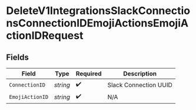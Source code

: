 # DeleteV1IntegrationsSlackConnectionsConnectionIDEmojiActionsEmojiActionIDRequest


## Fields

| Field                 | Type                  | Required              | Description           |
| --------------------- | --------------------- | --------------------- | --------------------- |
| `ConnectionID`        | *string*              | :heavy_check_mark:    | Slack Connection UUID |
| `EmojiActionID`       | *string*              | :heavy_check_mark:    | N/A                   |